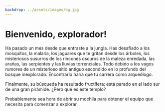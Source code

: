 ```yaml
---
backdrop: ../assets/images/bg.jpg
---
```


# Bienvenido, explorador!

Ha pasado un mes desde que entraste a la jungla. Has desafiado a los mosquitos, la malaria, los jaguares que te gritan desde los árboles, los misteriosos susurros de los rincones oscuros de la maleza enredada, las arañas, las serpientes y las lluvias torrenciales. Todo debido a los vagos rumores de un misterioso sitio antiguo escondido en lo profundo del bosque inexplorado. Encontrarlo haría que tu carrera como arqueólogo.

Finalmente, su búsqueda ha resultado fructífera: está parado en el lado sur de una gran pirámide. ¿Pero qué es este templo?

Probablemente sea hora de abrir su mochila para obtener el equipo que necesita para comenzar a explorar.

<Page url="habitaciones/1" instructions="" action="Abrelo" condition="none" />
